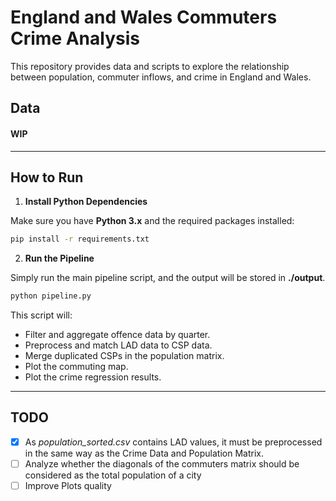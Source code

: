 # England and Wales Commuters Crime Analysis

This repository provides data and scripts to explore the relationship between population, commuter inflows, and crime in England and Wales.

## Data

#### WIP

---

## How to Run

1. **Install Python Dependencies**

Make sure you have **Python 3.x** and the required packages installed:

```bash
pip install -r requirements.txt
```

2. **Run the Pipeline**

Simply run the main pipeline script, and the output will be stored in **./output**.

   ```bash
python pipeline.py
   ```

This script will:
-	Filter and aggregate offence data by quarter.
-	Preprocess and match LAD data to CSP data.
-	Merge duplicated CSPs in the population matrix.
-	Plot the commuting map. 
-   Plot the crime regression results.

---

## TODO

- [x] As _population_sorted.csv_ contains LAD values, it must be preprocessed in the same way as the Crime Data and Population Matrix.
- [ ] Analyze whether the diagonals of the commuters matrix should be considered as the total population of a city
- [ ] Improve Plots quality
